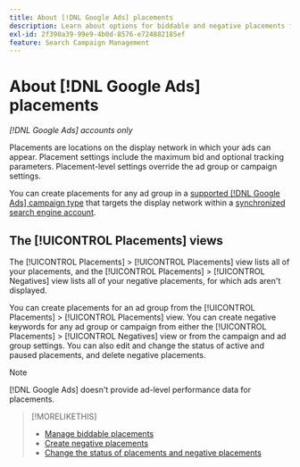 ```yaml
---
title: About [!DNL Google Ads] placements
description: Learn about options for biddable and negative placements for [!DNL Google Ads].
exl-id: 2f390a39-99e9-4b0d-8576-e724882185ef
feature: Search Campaign Management
---
```

# About [!DNL Google Ads] placements

*[!DNL Google Ads] accounts only*

Placements are locations on the display network in which your ads can appear. Placement settings include the maximum bid and optional tracking parameters. Placement-level settings override the ad group or campaign settings.

You can create placements for any ad group in a [supported [!DNL Google Ads] campaign type](/help/search-social-commerce/introduction/supported-inventory.md) that targets the display network within a [synchronized search engine account](/help/search-social-commerce/campaign-management/accounts/ad-network-account-about.md).

## The [!UICONTROL Placements] views

The [!UICONTROL Placements] > [!UICONTROL Placements] view lists all of your placements, and the [!UICONTROL Placements] > [!UICONTROL Negatives] view lists all of your negative placements, for which ads aren't displayed.

You can create placements for an ad group from the [!UICONTROL Placements] > [!UICONTROL Placements] view. You can create negative keywords for any ad group or campaign from either the [!UICONTROL Placements] > [!UICONTROL Negatives] view or from the campaign and ad group settings.  You can also edit and change the status of active and paused placements, and delete negative placements.

>[!NOTE]
>
>[!DNL Google Ads] doesn't provide ad-level performance data for placements.

>[!MORELIKETHIS]
>
>* [Manage biddable placements](placement-manage.md)
>* [Create negative placements](placement-negative-create.md)
>* [Change the status of placements and negative placements](placement-status-edit.md)

